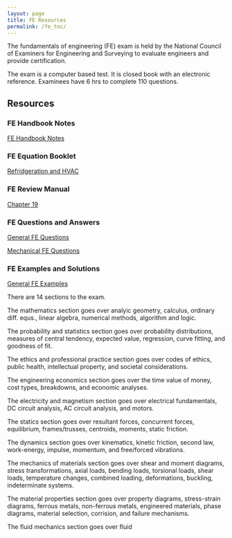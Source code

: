 ```yaml
---
layout: page
title: FE Resources
permalink: /fe_toc/
---
```


The fundamentals of engineering (FE) exam is held by the
National Council of Examiners for Engineering and Surveying to evaluate engineers and provide certification.

The exam is a computer based test. It is closed book with an electronic reference. Examinees have 6 hrs to complete 110 questions. 

## Resources

### FE Handbook Notes

<a href="/fe_handbook">FE Handbook Notes</a>

### FE Equation Booklet

<a href="/fe_equations_ref_hvac/">Refridgeration and HVAC</a>

### FE Review Manual

<a href="/fe_ch19_review/">Chapter 19</a>

### FE Questions and Answers

<a href="/general_fe_questions/">General FE Questions</a>

<a href="/mechanical_fe_questions/">Mechanical FE Questions</a>

### FE Examples and Solutions

<a href="/general_fe_examples/">General FE Examples</a>


There are 14 sections to the exam.

The mathematics section goes over analyic geometry, calculus, ordinary diff. equs., linear algebra, numerical methods, algorithm and logic.

The probability and statistics section goes over probability distributions, measures of central tendency, expected value, regression, curve fitting, and goodness of fit.

The ethics and professional practice section goes over codes of ethics, public health, intellectual property, and societal considerations.

The engineering economics section goes over the time value of money, cost types, breakdowns, and economic analyses.

The electricity and magnetism section goes over electrical fundamentals, DC circuit analysis, AC circuit analysis, and motors.

The statics section goes over resultant forces, concurrent forces, equilibrium, frames/trusses, centroids, moments, static friction.

The dynamics section goes over kinematics, kinetic friction, second law, work-energy, impulse, momentum, and free/forced vibrations.

The mechanics of materials section goes over shear and moment diagrams, stress transformations, axial loads, bending loads, torsional loads, shear loads, temperature changes, combined loading, deformations, buckling, indeterminate systems.

The material properties section goes over property diagrams, stress-strain diagrams, ferrous metals, non-ferrous metals, engineered materials, phase diagrams, material selection, corrision, and failure mechanisms.

The fluid mechanics section goes over fluid